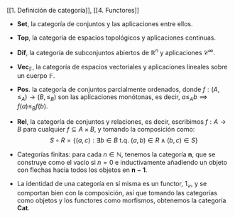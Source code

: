 [[1. Definición de categoría]], [[4. Functores]]

- $\mathbf{Set}$, la categoría de conjuntos y las aplicaciones entre ellos.
- $\mathbf{Top}$, la categoría de espacios topológicos y aplicaciones continuas.
- $\mathbf{Dif}$, la categoría de subconjuntos abiertos de $\mathbb{R}^n$ y aplicaciones $\mathcal{C}^{\infty}$.
- $\mathbf{Vec}_{\mathbb{F}}$, la categoría de espacios vectoriales y aplicaciones lineales sobre un cuerpo $\mathbb{F}$.
- $\mathbf{Pos}$. la categoría de conjuntos parcialmente ordenados, donde $f:(A,\leq_{A})\longrightarrow (B,\leq_{B})$ son las aplicaciones monótonas, es decir, $a \leq_{A}b \implies f(a)\leq_{B} f(b)$.

- $\mathbf{Rel}$, la categoría de conjuntos y relaciones, es decir, escribimos $f:A\longrightarrow B$ para cualquier $f \subseteq A\times B$, y tomando la composición como:
$$
S \circ R = \{(a,c) : \exists b\in B \text{ t.q. } (a,b)\in R \wedge (b,c)\in S\}
$$
- Categorías finitas: para cada $n\in \mathbb{N}$, tenemos la categoría $\mathbf{n}$, que se construye como el vacío si $n=0$ e inductivamente añadiendo un objeto con flechas hacia todos los objetos en $\mathbf{n-1}$.
- La identidad de una categoría en sí misma es un functor, $1_{\mathcal{C}}$, y se comportan bien con la composición, así que tomando las categorías como objetos y los functores como morfismos, obtenemos la categoría $\mathbf{Cat}$. 